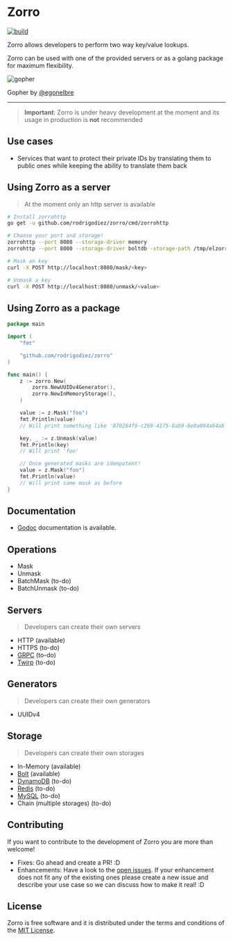 # Zorro

[![build](https://travis-ci.org/rodrigodiez/zorro.svg?branch=master)](https://travis-ci.org/rodrigodiez/zorro)

Zorro allows developers to perform two way key/value lookups.

Zorro can be used with one of the provided servers or as a golang package for maximum flexibility.

![gopher](https://github.com/egonelbre/gophers/raw/master/.thumb/vector/superhero/standing.png)

Gopher by [@egonelbre](https://github.com/egonelbre/gophers)

---

> **Important**: Zorro is under heavy development at the moment and its usage in production is **not** recommended

## Use cases
- Services that want to protect their private IDs by translating them to public ones while keeping the ability to translate them back

## Using Zorro as a server

> At the moment only an http server is available

```bash
# Install zorrohttp
go get -u github.com/rodrigodiez/zorro/cmd/zorrohttp

# Choose your port and storage!
zorrohttp --port 8080 --storage-driver memory
zorrohttp --port 8080 --storage-driver boltdb -storage-path /tmp/elzorro.db

# Mask an key
curl -X POST http://localhost:8080/mask/<key>

# Unmask a key
curl -X POST http://localhost:8080/unmask/<value>
```

## Using Zorro as a package
```go
package main

import (
	"fmt"

	"github.com/rodrigodiez/zorro"
)

func main() {
	z := zorro.New(
		zorro.NewUUIDv4Generator(),
		zorro.NewInMemoryStorage(),
	)

	value := z.Mask("foo")
	fmt.Println(value)
	// Will print something like '870284f9-c269-4175-8ab9-8e0a094a64ab'

	key, _ := z.Unmask(value)
	fmt.Println(key)
	// Will print 'foo'

	// Once generated masks are idempotent!
	value = z.Mask("foo")
	fmt.Println(value)
	// Will print same mask as before
}
```

## Documentation
- [Godoc](https://godoc.org/github.com/rodrigodiez/zorro) documentation is available.

## Operations
- Mask
- Unmask
- BatchMask (to-do)
- BatchUnmask (to-do)

## Servers
> Developers can create their own servers

- HTTP (available)
- HTTPS (to-do)
- [GRPC](https://grpc.io/) (to-do)
- [Twirp](https://github.com/twitchtv/twirp) (to-do)

## Generators
> Developers can create their own generators
- UUIDv4

## Storage
> Developers can create their own storages
- In-Memory (available)
- [Bolt](https://github.com/boltdb/bolt) (available)
- [DynamoDB](https://aws.amazon.com/dynamodb/) (to-do)
- [Redis](https://redis.io/) (to-do)
- [MySQL](https://www.mysql.com/) (to-do)
- Chain (multiple storages) (to-do)

## Contributing
If you want to contribute to the development of Zorro you are more than welcome!

- Fixes: Go ahead and create a PR! :D
- Enhancements: Have a look to the [open issues](https://github.com/rodrigodiez/zorro/issues). If your enhancement does not fit any of the existing ones please create a new issue and describe your use case so we can discuss how to make it real! :D

## License
Zorro is free software and it is distributed under the terms and conditions of the [MIT License](https://choosealicense.com/licenses/mit/).

